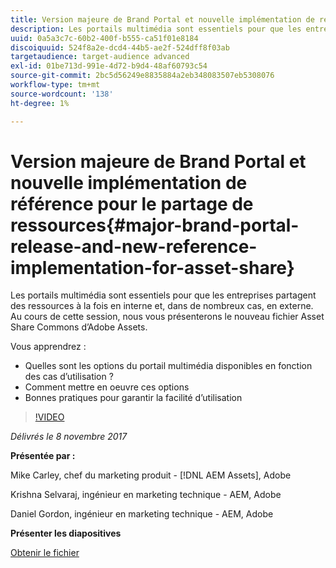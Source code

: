 ```yaml
---
title: Version majeure de Brand Portal et nouvelle implémentation de référence pour le partage de ressources
description: Les portails multimédia sont essentiels pour que les entreprises partagent des ressources à la fois en interne et, dans de nombreux cas, en externe. Au cours de cette session, nous vous présentons le nouveau partage d’actifs communs d’Adobe Assets.
uuid: 0a5a3c7c-60b2-400f-b555-ca51f01e8184
discoiquuid: 524f8a2e-dcd4-44b5-ae2f-524dff8f03ab
targetaudience: target-audience advanced
exl-id: 01be713d-991e-4d72-b9d4-48af60793c54
source-git-commit: 2bc5d56249e8835884a2eb348083507eb5308076
workflow-type: tm+mt
source-wordcount: '138'
ht-degree: 1%

---
```


# Version majeure de Brand Portal et nouvelle implémentation de référence pour le partage de ressources{#major-brand-portal-release-and-new-reference-implementation-for-asset-share}

Les portails multimédia sont essentiels pour que les entreprises partagent des ressources à la fois en interne et, dans de nombreux cas, en externe. Au cours de cette session, nous vous présenterons le nouveau fichier Asset Share Commons d’Adobe Assets.

Vous apprendrez :

* Quelles sont les options du portail multimédia disponibles en fonction des cas d’utilisation ?
* Comment mettre en oeuvre ces options
* Bonnes pratiques pour garantir la facilité d’utilisation

>[!VIDEO](https://video.tv.adobe.com/v/20730/?quality=9)

*Délivrés le 8 novembre 2017*

**Présentée par :**

Mike Carley, chef du marketing produit - [!DNL AEM Assets], Adobe

Krishna Selvaraj, ingénieur en marketing technique - AEM, Adobe

Daniel Gordon, ingénieur en marketing technique - AEM, Adobe

**Présenter les diapositives**

[Obtenir le fichier](assets/gems+bp-asset+share+nov+8+17+.pdf)
<!--
[Get back to the Overview](https://helpx.adobe.com/experience-manager/kt/eseminars/gems/aem-index.html)
-->
